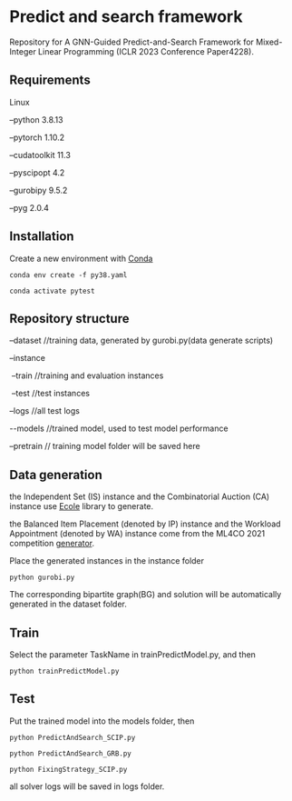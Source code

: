 
# **Predict and search framework**
Repository for A GNN-Guided Predict-and-Search Framework for Mixed-Integer Linear Programming (ICLR 2023 Conference Paper4228).

## Requirements

Linux

–python 3.8.13

–pytorch 1.10.2

–cudatoolkit 11.3

–pyscipopt 4.2

–gurobipy  9.5.2

–pyg 2.0.4

## Installation

Create a new environment with [Conda](https://docs.conda.io/en/latest/)

```
conda env create -f py38.yaml

conda activate pytest
```



## Repository structure

–dataset  //training data, generated by gurobi.py(data generate scripts)

–instance

​	–train //training and evaluation instances 

​	–test  //test instances

–logs    //all test logs

--models  //trained model,  used to test model performance

–pretrain // training model folder will be saved here

## Data generation

the Independent Set (IS) instance  and the Combinatorial Auction (CA) instance  use [Ecole](https://www.ecole.ai/) library to generate.

the Balanced Item Placement (denoted by IP) instance and the Workload Appointment (denoted by WA) instance come from the ML4CO 2021 competition [generator](https://github.com/ds4dm/ml4co-competition-hidden). 

Place the generated instances in the instance folder

```
python gurobi.py
```

The corresponding bipartite graph(BG) and solution will be automatically generated in the dataset folder.

## Train 

Select the parameter TaskName in trainPredictModel.py, and then

```
python trainPredictModel.py
```

## Test

Put the trained model into the models folder, then

```
python PredictAndSearch_SCIP.py

python PredictAndSearch_GRB.py

python FixingStrategy_SCIP.py
```

all solver logs will be saved in logs folder.


